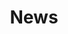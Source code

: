 ---
# Feel free to add content and custom Front Matter to this file.
# To modify the layout, see https://jekyllrb.com/docs/themes/#overriding-theme-defaults

title: News
layout: posts
entries_layout: list
permalink: /news/
#Add new blocks below for new news!
#Write in markdown, see https://paperhive.org/help/markdown
---